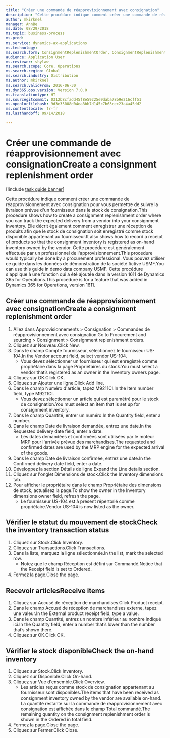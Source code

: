 ```yaml
--- 
title: "Créer une commande de réapprovisionnement avec consignation"
description: "Cette procédure indique comment créer une commande de réapprovisionnement avec consignation pour vous permettre de suivre la livraison prévue d'un fournisseur dans le stock de consignation."
author: mkirknel
manager: AnnBe
ms.date: 08/29/2018
ms.topic: business-process
ms.prod: 
ms.service: dynamics-ax-applications
ms.technology: 
ms.search.form: ConsignmentReplenishmentOrder, ConsignmentReplenishmentOrderCreate, InventTrans, ConsignmentDraftReplenishmentOrderJournal, InventOnhandMovement, InventOnhandItem, InventItemIdLookupSimple
audience: Application User
ms.reviewer: shylaw
ms.search.scope: Core, Operations
ms.search.region: Global
ms.search.industry: Distribution
ms.author: mkirknel
ms.search.validFrom: 2016-06-30
ms.dyn365.ops.version: Version 7.0.0
ms.translationtype: HT
ms.sourcegitcommit: 0312b8cfadd45f8e59225e9daba78b9e216cff51
ms.openlocfilehash: 9d3e33008d04ea8bb7d145c7b63cec23a4a45dd2
ms.contentlocale: fr-fr
ms.lasthandoff: 09/14/2018

---
```

# <a name="create-a-consignment-replenishment-order"></a><span data-ttu-id="0acd0-103">Créer une commande de réapprovisionnement avec consignation</span><span class="sxs-lookup"><span data-stu-id="0acd0-103">Create a consignment replenishment order</span></span>

[!include [task guide banner](../../includes/task-guide-banner.md)]

<span data-ttu-id="0acd0-104">Cette procédure indique comment créer une commande de réapprovisionnement avec consignation pour vous permettre de suivre la livraison prévue d'un fournisseur dans le stock de consignation.</span><span class="sxs-lookup"><span data-stu-id="0acd0-104">This procedure shows how to create a consignment replenishment order where you can track the expected delivery from a vendor into your consignment inventory.</span></span> <span data-ttu-id="0acd0-105">Elle décrit également comment enregistrer une réception de produits afin que le stock de consignation soit enregistré comme stock disponible appartenant au fournisseur.</span><span class="sxs-lookup"><span data-stu-id="0acd0-105">It also shows how to record a receipt of products so that the consignment inventory is registered as on-hand inventory owned by the vendor.</span></span> <span data-ttu-id="0acd0-106">Cette procédure est généralement effectuée par un professionnel de l'approvisionnement.</span><span class="sxs-lookup"><span data-stu-id="0acd0-106">This procedure would typically be done by a procurement professional.</span></span> <span data-ttu-id="0acd0-107">Vous pouvez utiliser ce guide dans les données de démonstration de la société fictive USMF.</span><span class="sxs-lookup"><span data-stu-id="0acd0-107">You can use this guide in demo data company USMF.</span></span> <span data-ttu-id="0acd0-108">Cette procédure s'applique à une fonction qui a été ajoutée dans la version 1611 de Dynamics 365 for Operations.</span><span class="sxs-lookup"><span data-stu-id="0acd0-108">This procedure is for a feature that was added in Dynamics 365 for Operations, version 1611.</span></span>




## <a name="create-a-consignment-replenishment-order"></a><span data-ttu-id="0acd0-109">Créer une commande de réapprovisionnement avec consignation</span><span class="sxs-lookup"><span data-stu-id="0acd0-109">Create a consignment replenishment order</span></span>
1. <span data-ttu-id="0acd0-110">Allez dans Approvisionnements > Consignation > Commandes de réapprovisionnement avec consignation.</span><span class="sxs-lookup"><span data-stu-id="0acd0-110">Go to Procurement and sourcing > Consignment > Consignment replenishment orders.</span></span>
2. <span data-ttu-id="0acd0-111">Cliquez sur Nouveau.</span><span class="sxs-lookup"><span data-stu-id="0acd0-111">Click New.</span></span>
3. <span data-ttu-id="0acd0-112">Dans le champ Compte fournisseur, sélectionnez le fournisseur US-104.</span><span class="sxs-lookup"><span data-stu-id="0acd0-112">In the Vendor account field, select vendor US-104.</span></span>
    * <span data-ttu-id="0acd0-113">Vous devez sélectionner un fournisseur qui est enregistré comme propriétaire dans la page Propriétaires du stock.</span><span class="sxs-lookup"><span data-stu-id="0acd0-113">You must select a vendor that’s registered as an owner in the Inventory owners page.</span></span>  
4. <span data-ttu-id="0acd0-114">Cliquez sur OK.</span><span class="sxs-lookup"><span data-stu-id="0acd0-114">Click OK.</span></span>
5. <span data-ttu-id="0acd0-115">Cliquez sur Ajouter une ligne.</span><span class="sxs-lookup"><span data-stu-id="0acd0-115">Click Add line.</span></span>
6. <span data-ttu-id="0acd0-116">Dans le champ Numéro d'article, tapez M9211CI.</span><span class="sxs-lookup"><span data-stu-id="0acd0-116">In the Item number field, type M9211CI.</span></span>
    * <span data-ttu-id="0acd0-117">Vous devez sélectionner un article qui est paramétré pour le stock de consignation.</span><span class="sxs-lookup"><span data-stu-id="0acd0-117">You must select an item that is set up for consignment inventory.</span></span>  
7. <span data-ttu-id="0acd0-118">Dans le champ Quantité, entrer un numéro.</span><span class="sxs-lookup"><span data-stu-id="0acd0-118">In the Quantity field, enter a number.</span></span>
8. <span data-ttu-id="0acd0-119">Dans le champ Date de livraison demandée, entrez une date.</span><span class="sxs-lookup"><span data-stu-id="0acd0-119">In the Requested delivery date field, enter a date.</span></span>
    * <span data-ttu-id="0acd0-120">Les dates demandées et confirmées sont utilisées par le moteur MRP pour l'arrivée prévue des marchandises.</span><span class="sxs-lookup"><span data-stu-id="0acd0-120">The requested and confirmed dates are used by the MRP engine for the expected arrival of the goods.</span></span>  
9. <span data-ttu-id="0acd0-121">Dans le champ Date de livraison confirmée, entrez une date.</span><span class="sxs-lookup"><span data-stu-id="0acd0-121">In the Confirmed delivery date field, enter a date.</span></span>
10. <span data-ttu-id="0acd0-122">Développez la section Détails de ligne.</span><span class="sxs-lookup"><span data-stu-id="0acd0-122">Expand the Line details section.</span></span>
11. <span data-ttu-id="0acd0-123">Cliquez sur l'onglet Dimensions de stock.</span><span class="sxs-lookup"><span data-stu-id="0acd0-123">Click the Inventory dimensions tab.</span></span>
12. <span data-ttu-id="0acd0-124">Pour afficher le propriétaire dans le champ Propriétaire des dimensions de stock, actualisez la page.</span><span class="sxs-lookup"><span data-stu-id="0acd0-124">To show the owner in the Inventory dimensions owner field, refresh the page.</span></span>
    * <span data-ttu-id="0acd0-125">Le fournisseur US-104 est à présent répertorié comme propriétaire.</span><span class="sxs-lookup"><span data-stu-id="0acd0-125">Vendor US-104 is now listed as the owner.</span></span>  

## <a name="check-the-inventory-transaction-status"></a><span data-ttu-id="0acd0-126">Vérifier le statut du mouvement de stock</span><span class="sxs-lookup"><span data-stu-id="0acd0-126">Check the inventory transaction status</span></span>
1. <span data-ttu-id="0acd0-127">Cliquez sur Stock.</span><span class="sxs-lookup"><span data-stu-id="0acd0-127">Click Inventory.</span></span>
2. <span data-ttu-id="0acd0-128">Cliquez sur Transactions.</span><span class="sxs-lookup"><span data-stu-id="0acd0-128">Click Transactions.</span></span>
3. <span data-ttu-id="0acd0-129">Dans la liste, marquez la ligne sélectionnée.</span><span class="sxs-lookup"><span data-stu-id="0acd0-129">In the list, mark the selected row.</span></span>
    * <span data-ttu-id="0acd0-130">Notez que le champ Réception est défini sur Commandé.</span><span class="sxs-lookup"><span data-stu-id="0acd0-130">Notice that the Receipt field is set to Ordered.</span></span>  
4. <span data-ttu-id="0acd0-131">Fermez la page.</span><span class="sxs-lookup"><span data-stu-id="0acd0-131">Close the page.</span></span>

## <a name="receive-items"></a><span data-ttu-id="0acd0-132">Recevoir articles</span><span class="sxs-lookup"><span data-stu-id="0acd0-132">Receive items</span></span>
1. <span data-ttu-id="0acd0-133">Cliquez sur Accusé de réception de marchandises.</span><span class="sxs-lookup"><span data-stu-id="0acd0-133">Click Product receipt.</span></span>
2. <span data-ttu-id="0acd0-134">Dans le champ Accusé de réception de marchandises externe, tapez une valeur.</span><span class="sxs-lookup"><span data-stu-id="0acd0-134">In the External product receipt field, type a value.</span></span>
3. <span data-ttu-id="0acd0-135">Dans le champ Quantité, entrez un nombre inférieur au nombre indiqué ici.</span><span class="sxs-lookup"><span data-stu-id="0acd0-135">In the Quantity field, enter a number that’s lower than the number that’s shown there.</span></span> 
4. <span data-ttu-id="0acd0-136">Cliquez sur OK.</span><span class="sxs-lookup"><span data-stu-id="0acd0-136">Click OK.</span></span>

## <a name="check-the-on-hand-inventory"></a><span data-ttu-id="0acd0-137">Vérifier le stock disponible</span><span class="sxs-lookup"><span data-stu-id="0acd0-137">Check the on-hand inventory</span></span>
1. <span data-ttu-id="0acd0-138">Cliquez sur Stock.</span><span class="sxs-lookup"><span data-stu-id="0acd0-138">Click Inventory.</span></span>
2. <span data-ttu-id="0acd0-139">Cliquez sur Disponible.</span><span class="sxs-lookup"><span data-stu-id="0acd0-139">Click On-hand.</span></span>
3. <span data-ttu-id="0acd0-140">Cliquez sur Vue d'ensemble.</span><span class="sxs-lookup"><span data-stu-id="0acd0-140">Click Overview.</span></span>
    * <span data-ttu-id="0acd0-141">Les articles reçus comme stock de consignation appartenant au fournisseur sont disponibles.</span><span class="sxs-lookup"><span data-stu-id="0acd0-141">The items that have been received as consignment inventory owned by the vendor are available on-hand.</span></span> <span data-ttu-id="0acd0-142">La quantité restante sur la commande de réapprovisionnement avec consignation est affichée dans le champ Total commandé.</span><span class="sxs-lookup"><span data-stu-id="0acd0-142">The remaining quantity on the consignment replenishment order is shown in the Ordered in total field.</span></span>  
4. <span data-ttu-id="0acd0-143">Fermez la page.</span><span class="sxs-lookup"><span data-stu-id="0acd0-143">Close the page.</span></span>
5. <span data-ttu-id="0acd0-144">Cliquez sur Fermer.</span><span class="sxs-lookup"><span data-stu-id="0acd0-144">Click Close.</span></span>


